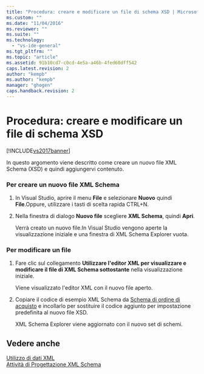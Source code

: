 ```yaml
---
title: "Procedura: creare e modificare un file di schema XSD | Microsoft Docs"
ms.custom: ""
ms.date: "11/04/2016"
ms.reviewer: ""
ms.suite: ""
ms.technology: 
  - "vs-ide-general"
ms.tgt_pltfrm: ""
ms.topic: "article"
ms.assetid: 91b10cd7-c0cd-4e5a-a46b-4fed60dff542
caps.latest.revision: 2
author: "kempb"
ms.author: "kempb"
manager: "ghogen"
caps.handback.revision: 2
---
```

# Procedura: creare e modificare un file di schema XSD
[!INCLUDE[vs2017banner](../code-quality/includes/vs2017banner.md)]

In questo argomento viene descritto come creare un nuovo file XML Schema \(XSD\) e quindi aggiungervi contenuto.  
  
### Per creare un nuovo file XML Schema  
  
1.  In Visual Studio, aprire il menu **File** e selezionare **Nuovo** quindi **File**.Oppure, utilizzare i tasti di scelta rapida CTRL\+N.  
  
2.  Nella finestra di dialogo **Nuovo file** scegliere **XML Schema**, quindi **Apri**.  
  
     Verrà creato un nuovo file.In Visual Studio vengono aperte la visualizzazione iniziale e una finestra di XML Schema Explorer vuota.  
  
### Per modificare un file  
  
1.  Fare clic sul collegamento **Utilizzare l'editor XML per visualizzare e modificare il file di XML Schema sottostante** nella visualizzazione iniziale.  
  
     Viene visualizzato l'editor XML con il nuovo file aperto.  
  
2.  Copiare il codice di esempio XML Schema da [Schema di ordine di acquisto](../xml-tools/sample-xsd-file-simple-schema.md) e incollarlo per sostituire il codice aggiunto per impostazione predefinita al nuovo file XSD.  
  
     XML Schema Explorer viene aggiornato con il nuovo set di schemi.  
  
## Vedere anche  
 [Utilizzo di dati XML](../xml-tools/working-with-xml-data.md)   
 [Attività di Progettazione XML Schema](../xml-tools/xml-schema-designer-tasks.md)